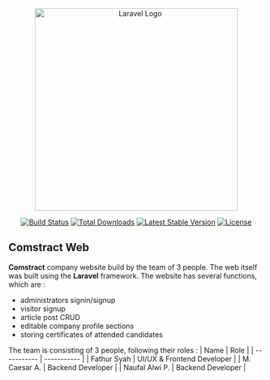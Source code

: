 <p align="center"><a href="https://laravel.com" target="_blank"><img src="https://raw.githubusercontent.com/laravel/art/master/logo-lockup/5%20SVG/2%20CMYK/1%20Full%20Color/laravel-logolockup-cmyk-red.svg" width="400" alt="Laravel Logo"></a></p>

<p align="center">
<a href="https://github.com/laravel/framework/actions"><img src="https://github.com/laravel/framework/workflows/tests/badge.svg" alt="Build Status"></a>
<a href="https://packagist.org/packages/laravel/framework"><img src="https://img.shields.io/packagist/dt/laravel/framework" alt="Total Downloads"></a>
<a href="https://packagist.org/packages/laravel/framework"><img src="https://img.shields.io/packagist/v/laravel/framework" alt="Latest Stable Version"></a>
<a href="https://packagist.org/packages/laravel/framework"><img src="https://img.shields.io/packagist/l/laravel/framework" alt="License"></a>
</p>

## Comstract Web
**Comstract** company website build by the team of 3 people. The web itself was built using the **Laravel** framework.
The website has several functions, which are :
- administrators signin/signup
- visitor signup
- article post CRUD
- editable company profile sections
- storing certificates of attended candidates

The team is consisting of 3 people, following their roles :
| Name | Role |
| ----------- | ----------- |
| Fathur Syah | UI/UX & Frontend Developer |
| M. Caesar A. | Backend Developer |
| Naufal Alwi P. | Backend Developer |

